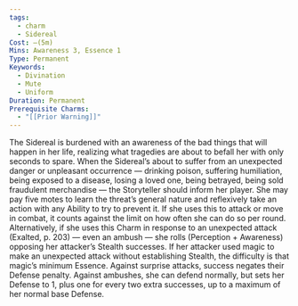 ```yaml
---
tags:
  - charm
  - Sidereal
Cost: —(5m)
Mins: Awareness 3, Essence 1
Type: Permanent
Keywords:
  - Divination
  - Mute
  - Uniform
Duration: Permanent
Prerequisite Charms:
  - "[[Prior Warning]]"
---
```

The Sidereal is burdened with an awareness of the bad things that will happen in her life, realizing what tragedies are about to befall her with only seconds to spare. When the Sidereal’s about to suffer from an unexpected danger or unpleasant occurrence — drinking poison, suffering humiliation, being exposed to a disease, losing a loved one, being betrayed, being sold fraudulent merchandise — the Storyteller should inform her player. She may pay five motes to learn the threat’s general nature and reflexively take an action with any Ability to try to prevent it. If she uses this to attack or move in combat, it counts against the limit on how often she can do so per round. Alternatively, if she uses this Charm in response to an unexpected attack (Exalted, p. 203) — even an ambush — she rolls (Perception + Awareness) opposing her attacker’s Stealth successes. If her attacker used magic to make an unexpected attack without establishing Stealth, the difficulty is that magic’s minimum Essence. Against surprise attacks, success negates their Defense penalty. Against ambushes, she can defend normally, but sets her Defense to 1, plus one for every two extra successes, up to a maximum of her normal base Defense.